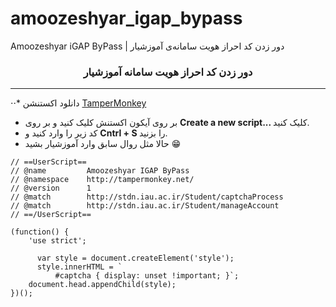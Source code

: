 # amoozeshyar_igap_bypass
Amoozeshyar iGAP ByPass | دور زدن کد احراز هویت سامانه‌ی آموزشیار

<h3 align="center">دور زدن کد احراز هویت سامانه آموزشیار</h3>

<hr>


⋅⋅*  دانلود اکستنشن 
[TamperMonkey](https://www.tampermonkey.net)



<p>
  <ul>
      <li>
         بر روی آیکون اکستنش کلیک کنید و بر روی
        <strong> Create a new script... </strong>
        کلیک کنید.
      </li>
      <li>
        کد زیر را وارد کنید و 
        <strong> Cntrl + S </strong>
        را بزنید.
      </li>
    <li>
      حالا مثل روال سابق وارد آموزشیار بشید 😁
    </li>
   </ul>
</p>

```
// ==UserScript==
// @name         Amoozeshyar IGAP ByPass
// @namespace    http://tampermonkey.net/
// @version      1
// @match        http://stdn.iau.ac.ir/Student/captchaProcess
// @match        http://stdn.iau.ac.ir/Student/manageAccount
// ==/UserScript==

(function() {
    'use strict';

      var style = document.createElement('style');
      style.innerHTML = `
          #captcha { display: unset !important; }`;
    document.head.appendChild(style);
})();
```
